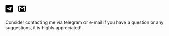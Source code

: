[<img src="img/image.png" alt="Telegram" width="24" style="margin-right: 12px;"/>](https://t.me/tiganoviv)
[<img src="img/image-1.png" alt="Gmail" width="24"/>](mailto:tiganoviv@gmail.com)
---
Consider contacting me via telegram or e-mail if you have a question or any suggestions, it is highly appreciated!

